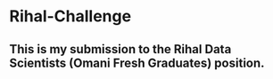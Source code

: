 # Rihal-Challenge
## This is my submission to the Rihal Data Scientists (Omani Fresh Graduates) position.
